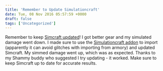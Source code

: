 ```yaml
---
title: 'Remember to Update Simulationcraft'
date: Tue, 08 Nov 2016 05:57:59 +0000
draft: false
tags: ['Uncategorized']
---
```


Remember to keep [Simcraft updated](http://simulationcraft.org/download.html)! I got better gear and my simulated damage went down. I made sure to use the [Simulationcraft addon](https://mods.curse.com/addons/wow/simulationcraft) to import (apparently it can avoid glitches with importing from armory) and updated Simcraft. My simmed damage went up, which was as expected. Thanks to my Shammy buddy who suggested I try updating - it worked. Make sure to keep Simcraft up to date for accurate results.